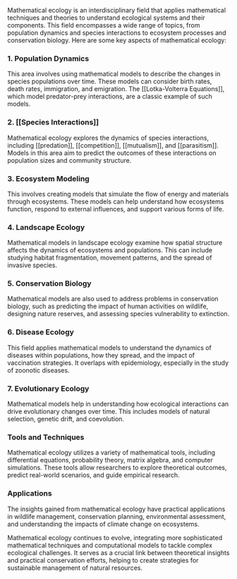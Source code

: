 Mathematical ecology is an interdisciplinary field that applies mathematical techniques and theories to understand ecological systems and their components. This field encompasses a wide range of topics, from population dynamics and species interactions to ecosystem processes and conservation biology. Here are some key aspects of mathematical ecology:

### 1. **Population Dynamics**
This area involves using mathematical models to describe the changes in species populations over time. These models can consider birth rates, death rates, immigration, and emigration. The [[Lotka-Volterra Equations]], which model predator-prey interactions, are a classic example of such models.

### 2. **[[Species Interactions]]**
Mathematical ecology explores the dynamics of species interactions, including [[predation]], [[competition]], [[mutualism]], and [[parasitism]]. Models in this area aim to predict the outcomes of these interactions on population sizes and community structure.

### 3. **Ecosystem Modeling**
This involves creating models that simulate the flow of energy and materials through ecosystems. These models can help understand how ecosystems function, respond to external influences, and support various forms of life.

### 4. **Landscape Ecology**
Mathematical models in landscape ecology examine how spatial structure affects the dynamics of ecosystems and populations. This can include studying habitat fragmentation, movement patterns, and the spread of invasive species.

### 5. **Conservation Biology**
Mathematical models are also used to address problems in conservation biology, such as predicting the impact of human activities on wildlife, designing nature reserves, and assessing species vulnerability to extinction.

### 6. **Disease Ecology**
This field applies mathematical models to understand the dynamics of diseases within populations, how they spread, and the impact of vaccination strategies. It overlaps with epidemiology, especially in the study of zoonotic diseases.

### 7. **Evolutionary Ecology**
Mathematical models help in understanding how ecological interactions can drive evolutionary changes over time. This includes models of natural selection, genetic drift, and coevolution.

### Tools and Techniques
Mathematical ecology utilizes a variety of mathematical tools, including differential equations, probability theory, matrix algebra, and computer simulations. These tools allow researchers to explore theoretical outcomes, predict real-world scenarios, and guide empirical research.

### Applications
The insights gained from mathematical ecology have practical applications in wildlife management, conservation planning, environmental assessment, and understanding the impacts of climate change on ecosystems.

Mathematical ecology continues to evolve, integrating more sophisticated mathematical techniques and computational models to tackle complex ecological challenges. It serves as a crucial link between theoretical insights and practical conservation efforts, helping to create strategies for sustainable management of natural resources.